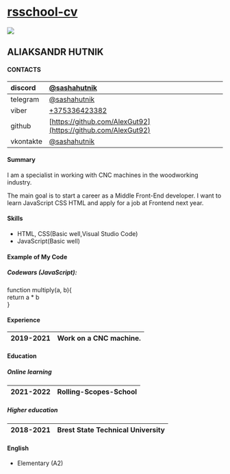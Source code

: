 # [rsschool-cv](https://app.rs.school/profile)  

![](https://filin.mail.ru/pic?email=sum.92%40mail.ru&width=180&height=180&name=%D0%A1%D0%B0%D1%88%D0%B0+%D0%93%D1%83%D1%82%D0%BD%D0%B8%D0%BA&version=4&build=7&_=1638805740227.9133) 

## ALIAKSANDR HUTNIK  

#### CONTACTS  

|discord|[@sashahutnik](https://discord.com/channels/@me)  
|:-|:-|
|telegram|[@sashahutnik](https://web.telegram.org/z/)  
|viber|[+375336423382](https://www.viber.com/ru/)  
|github|[https://github.com/AlexGut92](https://github.com/AlexGut92)  
|vkontakte|[@sashahutnik](https://vk.com/id33691800)  

#### Summary  
I am a specialist in working with CNC machines in the woodworking industry.

The main goal is to start a career as a Middle Front-End developer. I want to learn JavaScript
CSS HTML and apply for a job at Frontend next year.  
#### Skills  
- HTML, CSS(Basic well,Visual Studio Code)  
- JavaScript(Basic well)  
#### Example of My Code 
##### Codewars (JavaScript):  
function multiply(a, b){  
 return a * b  
}  


#### Experience  

|2019-2021|Work on a CNC machine.|  
|:-|:-|  
#### Education  
##### Online learning  
|2021-2022|Rolling-Scopes-School|  
|:-|:-|

##### Higher education  
|2018-2021|Brest State Technical University|  
|:-|:-|  

#### English
- Elementary (A2)
